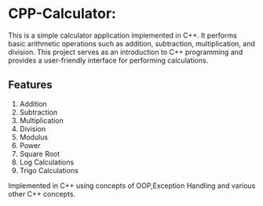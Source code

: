 # CPP-Calculator:
This is a simple calculator application implemented in C++. It performs basic arithmetic operations such as addition, subtraction, multiplication, and division. This project serves as an introduction to C++ programming and provides a user-friendly interface for performing calculations.

## Features
1. Addition
2. Subtraction
3. Multiplication
4. Division
5. Modulus
6. Power
7. Square Root
8. Log Calculations
9. Trigo Calculations

Implemented in C++ using concepts of OOP,Exception Handling and various other C++ concepts.
